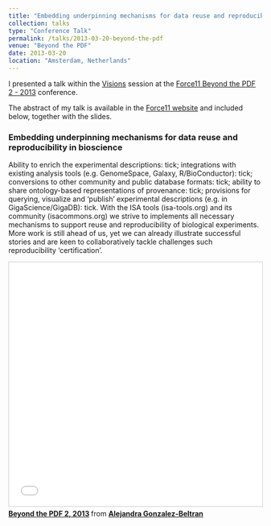 ```yaml
---
title: "Embedding underpinning mechanisms for data reuse and reproducibility in bioscience - The ISA examplar behind the PDF"
collection: talks
type: "Conference Talk"
permalink: /talks/2013-03-20-beyond-the-pdf
venue: "Beyond the PDF"
date: 2013-03-20
location: "Amsterdam, Netherlands"
---
```


I presented a talk within the [Visions](https://www.force11.org/Visions) session at the [Force11 Beyond the PDF 2 - 2013](https://www.force11.org/meetings/beyond-pdf-2) conference.

The abstract of my talk is available in the [Force11 website](https://www.force11.org/presentation/embedding-underpinning-mechanisms-reproducibility-isa-exemplar) and included below, together with the slides.

### Embedding underpinning mechanisms for data reuse and reproducibility in bioscience
 
Ability to enrich the experimental descriptions: tick;  integrations with existing analysis tools (e.g. GenomeSpace, Galaxy, R/BioConductor): tick; conversions to other community and public database formats: tick; ability to share ontology-based representations of provenance: tick;     provisions for querying, visualize and ‘publish’ experimental descriptions (e.g. in GigaScience/GigaDB): tick. With the ISA tools (isa-tools.org) and its community (isacommons.org) we strive to implements all necessary mechanisms to support reuse and reproducibility of biological experiments. More work is still ahead of us, yet we can already illustrate successful stories and are keen to collaboratively tackle challenges such reproducibility ‘certification’.

<iframe src="//www.slideshare.net/slideshow/embed_code/key/9PODdTvsYZ37Cs" width="595" height="485" frameborder="0" marginwidth="0" marginheight="0" scrolling="no" style="border:1px solid #CCC; border-width:1px; margin-bottom:5px; max-width: 100%;" allowfullscreen> </iframe> <div style="margin-bottom:5px"> <strong> <a href="//www.slideshare.net/agbeltran/beyond-the-pdf" title="Beyond the PDF 2, 2013" target="_blank">Beyond the PDF 2, 2013</a> </strong> from <strong><a href="https://www.slideshare.net/agbeltran" target="_blank">Alejandra Gonzalez-Beltran</a></strong> </div>




